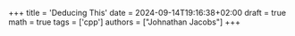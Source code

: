 +++
title = 'Deducing This'
date = 2024-09-14T19:16:38+02:00
draft = true
math = true
tags = ['cpp']
authors = ["Johnathan Jacobs"]
+++
